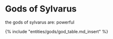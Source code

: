 # Gods of Sylvarus

the gods of sylvarus are: powerful


{% include "entities/gods/god_table.md_insert" %}
